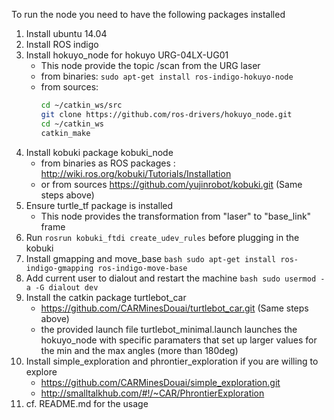 To run the node you need to have the following packages installed

1. Install ubuntu 14.04
2. Install ROS indigo		
3. Install hokuyo\_node for hokuyo URG-04LX-UG01
	* This node provide the topic /scan from the URG laser
	* from binaries: `sudo apt-get install ros-indigo-hokuyo-node`
	* from sources:
		```bash
		cd ~/catkin_ws/src
		git clone https://github.com/ros-drivers/hokuyo_node.git
		cd ~/catkin_ws
		catkin_make
		```	
4. Install kobuki package kobuki_node 
	* from binaries as ROS packages : http://wiki.ros.org/kobuki/Tutorials/Installation
	* or from sources https://github.com/yujinrobot/kobuki.git (Same steps above)
5. Ensure turtle_tf package is installed
	* This node provides the transformation from "laser" to "base_link" frame
6. Run `rosrun kobuki_ftdi create_udev_rules` before plugging in the kobuki
7. Install gmapping and move_base
		```bash
			sudo apt-get install ros-indigo-gmapping ros-indigo-move-base
		```
8. Add current user to dialout and restart the machine
		```bash
			sudo usermod -a -G dialout dev 
		```
9. Install the catkin package turtlebot_car
	* https://github.com/CARMinesDouai/turtlebot_car.git (Same steps above)
	* the provided launch file turtlebot_minimal.launch launches the hokuyo_node with specific paramaters that set up larger values for the min and the max angles (more than 180deg)
10. Install simple_exploration and phrontier_exploration if you are willing to explore
	* https://github.com/CARMinesDouai/simple_exploration.git
	* http://smalltalkhub.com/#!/~CAR/PhrontierExploration
11. cf. README.md for the usage
